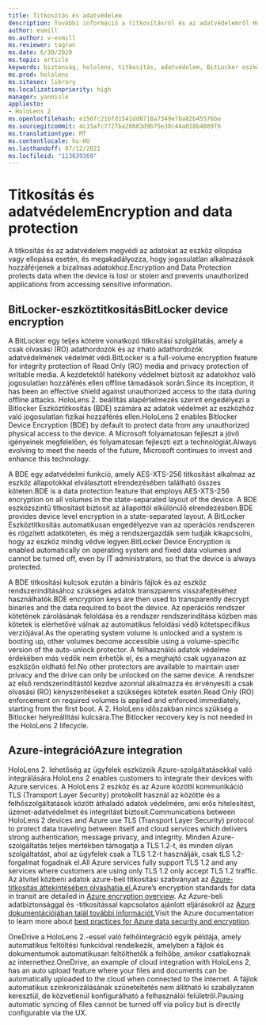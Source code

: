 ```yaml
---
title: Titkosítás és adatvédelem
description: További információ a titkosításról és az adatvédelemről HoloLens 2 eszközön, beleértve a BitLocker és az Azure-integrációt.
author: evmill
ms.author: v-evmill
ms.reviewer: tagran
ms.date: 6/30/2020
ms.topic: article
keywords: biztonság, hololens, titkosítás, adatvédelem, BitLocker eszköz, BitLocker, bitlocker, bitlocker titkosítás, azure-integráció,
ms.prod: hololens
ms.sitesec: library
ms.localizationpriority: high
manager: yannisle
appliesto:
- HoloLens 2
ms.openlocfilehash: e156fc21bfd1541dd8718a7349e7ba82b45576be
ms.sourcegitcommit: 4c15afc772fba26683d9b75e38c44a018b4889f6
ms.translationtype: MT
ms.contentlocale: hu-HU
ms.lasthandoff: 07/12/2021
ms.locfileid: "113639369"
---
```

# <a name="encryption-and-data-protection"></a><span data-ttu-id="b4616-104">Titkosítás és adatvédelem</span><span class="sxs-lookup"><span data-stu-id="b4616-104">Encryption and data protection</span></span>

<span data-ttu-id="b4616-105">A titkosítás és az adatvédelem megvédi az adatokat az eszköz ellopása vagy ellopása esetén, és megakadályozza, hogy jogosulatlan alkalmazások hozzáférjenek a bizalmas adatokhoz.</span><span class="sxs-lookup"><span data-stu-id="b4616-105">Encryption and Data Protection protects data when the device is lost or stolen and prevents unauthorized applications from accessing sensitive information.</span></span>

## <a name="bitlocker-device-encryption"></a><span data-ttu-id="b4616-106">BitLocker-eszköztitkosítás</span><span class="sxs-lookup"><span data-stu-id="b4616-106">BitLocker device encryption</span></span>

<span data-ttu-id="b4616-107">A BitLocker egy teljes kötetre vonatkozó titkosítási szolgáltatás, amely a csak olvasási (RO) adathordozók és az írható adathordozók adatvédelmének védelmét védi.</span><span class="sxs-lookup"><span data-stu-id="b4616-107">BitLocker is a full-volume encryption feature for integrity protection of Read Only (RO) media and privacy protection of writable media.</span></span>  <span data-ttu-id="b4616-108">A kezdetektől hatékony védelmet biztosít az adatokhoz való jogosulatlan hozzáférés ellen offline támadások során.</span><span class="sxs-lookup"><span data-stu-id="b4616-108">Since its inception, it has been an effective shield against unauthorized access to the data during offline attacks.</span></span> <span data-ttu-id="b4616-109">HoloLens 2. beállítás alapértelmezés szerint engedélyezi a Bitlocker Eszköztitkosítás (BDE) számára az adatok védelmét az eszközhöz való jogosulatlan fizikai hozzáférés ellen.</span><span class="sxs-lookup"><span data-stu-id="b4616-109">HoloLens 2 enables Bitlocker Device Encryption (BDE) by default to protect data from any unauthorized physical access to the device.</span></span> <span data-ttu-id="b4616-110">A Microsoft folyamatosan fejleszt a jövő igényeinek megfelelően, és folyamatosan fejleszti ezt a technológiát.</span><span class="sxs-lookup"><span data-stu-id="b4616-110">Always evolving to meet the needs of the future, Microsoft continues to invest and enhance this technology.</span></span>

<span data-ttu-id="b4616-111">A BDE egy adatvédelmi funkció, amely AES-XTS-256 titkosítást alkalmaz az eszköz állapotokkal elválasztott elrendezésében található összes köteten.</span><span class="sxs-lookup"><span data-stu-id="b4616-111">BDE is a data protection feature that employs AES-XTS-256 encryption on all volumes in the state-separated layout of the device.</span></span> <span data-ttu-id="b4616-112">A BDE eszközszintű titkosítást biztosít az állapottól elkülönülő elrendezésben.</span><span class="sxs-lookup"><span data-stu-id="b4616-112">BDE provides device level encryption in a state-separated layout.</span></span> <span data-ttu-id="b4616-113">A BitLocker Eszköztitkosítás automatikusan engedélyezve van az operációs rendszeren és rögzített adatköteten, és még a rendszergazdák sem tudják kikapcsolni, hogy az eszköz mindig védve legyen.</span><span class="sxs-lookup"><span data-stu-id="b4616-113">BitLocker Device Encryption is enabled automatically on operating system and fixed data volumes and cannot be turned off, even by IT administrators, so that the device is always protected.</span></span>

<span data-ttu-id="b4616-114">A BDE titkosítási kulcsok ezután a bináris fájlok és az eszköz rendszerindításához szükséges adatok transzparens visszafejtéséhez használhatók.</span><span class="sxs-lookup"><span data-stu-id="b4616-114">BDE encryption keys are then used to transparently decrypt binaries and the data required to boot the device.</span></span> <span data-ttu-id="b4616-115">Az operációs rendszer kötetének zárolásának feloldása és a rendszer rendszerindítása közben más kötetek is elérhetővé válnak az automatikus feloldási védő kötetspecifikus verziójával.</span><span class="sxs-lookup"><span data-stu-id="b4616-115">As the operating system volume is unlocked and a system is booting up, other volumes become accessible using a volume-specific version of the auto-unlock protector.</span></span> <span data-ttu-id="b4616-116">A felhasználói adatok védelme érdekében más védők nem érhetők el, és a meghajtó csak ugyanazon az eszközön oldható fel.</span><span class="sxs-lookup"><span data-stu-id="b4616-116">No other protectors are available to maintain user privacy and the drive can only be unlocked on the same device.</span></span> <span data-ttu-id="b4616-117">A rendszer az első rendszerindítástól kezdve azonnal alkalmazza és érvényesíti a csak olvasási (RO) kényszerítéseket a szükséges kötetek esetén.</span><span class="sxs-lookup"><span data-stu-id="b4616-117">Read Only (RO) enforcement on required volumes is applied and enforced immediately, starting from the first boot.</span></span> <span data-ttu-id="b4616-118">A 2. HoloLens időszakban nincs szükség a Bitlocker helyreállítási kulcsára.</span><span class="sxs-lookup"><span data-stu-id="b4616-118">The Bitlocker recovery key is not needed in the HoloLens 2 lifecycle.</span></span>

## <a name="azure-integration"></a><span data-ttu-id="b4616-119">Azure-integráció</span><span class="sxs-lookup"><span data-stu-id="b4616-119">Azure integration</span></span> 

<span data-ttu-id="b4616-120">HoloLens 2. lehetőség az ügyfelek eszközeik Azure-szolgáltatásokkal való integrálására.</span><span class="sxs-lookup"><span data-stu-id="b4616-120">HoloLens 2 enables customers to integrate their devices with Azure services.</span></span> <span data-ttu-id="b4616-121">A HoloLens 2 eszköz és az Azure közötti kommunikáció TLS (Transport Layer Security) protokollt használ az közötte és a felhőszolgáltatások között áthaladó adatok védelmére, ami erős hitelesítést, üzenet-adatvédelmet és integritást biztosít.</span><span class="sxs-lookup"><span data-stu-id="b4616-121">Communications between HoloLens 2 devices and Azure use TLS (Transport Layer Security) protocol to protect data traveling between itself and cloud services which delivers strong authentication, message privacy, and integrity.</span></span> <span data-ttu-id="b4616-122">Minden Azure-szolgáltatás teljes mértékben támogatja a TLS 1.2-t, és minden olyan szolgáltatást, ahol az ügyfelek csak a TLS 1.2-t használják, csak tLS 1.2-forgalmat fogadnak el.</span><span class="sxs-lookup"><span data-stu-id="b4616-122">All Azure services fully support TLS 1.2 and any services where customers are using only TLS 1.2 only accept TLS 1.2 traffic.</span></span> <span data-ttu-id="b4616-123">Az átvitel közbeni adatok azure-beli titkosítási szabványait az [Azure-titkosítás áttekintésében olvashatja el.](/azure/security/fundamentals/encryption-overview)</span><span class="sxs-lookup"><span data-stu-id="b4616-123">Azure’s encryption standards for data in transit are detailed in [Azure encryption overview](/azure/security/fundamentals/encryption-overview).</span></span> <span data-ttu-id="b4616-124">Az Azure-beli adatbiztonsággal és -titkosítással kapcsolatos ajánlott eljárásokról az [Azure dokumentációjában talál további információt.](/azure/security/fundamentals/data-encryption-best-practices)</span><span class="sxs-lookup"><span data-stu-id="b4616-124">Visit the Azure documentation to learn more about [best practices for Azure data security and encryption](/azure/security/fundamentals/data-encryption-best-practices).</span></span> 

<span data-ttu-id="b4616-125">OneDrive a HoloLens 2.-essel való felhőintegráció egyik példája, amely automatikus feltöltési funkcióval rendelkezik, amelyben a fájlok és dokumentumok automatikusan feltölthetők a felhőbe, amikor csatlakoznak az internethez.</span><span class="sxs-lookup"><span data-stu-id="b4616-125">OneDrive, an example of cloud integration with HoloLens 2, has an auto upload feature where your files and documents can be automatically uploaded to the cloud when connected to the internet.</span></span> <span data-ttu-id="b4616-126">A fájlok automatikus szinkronizálásának szüneteltetés nem állítható ki szabályzaton keresztül, de közvetlenül konfigurálható a felhasználói felületről.</span><span class="sxs-lookup"><span data-stu-id="b4616-126">Pausing automatic syncing of files cannot be turned off via policy but is directly configurable via the UX.</span></span> 
